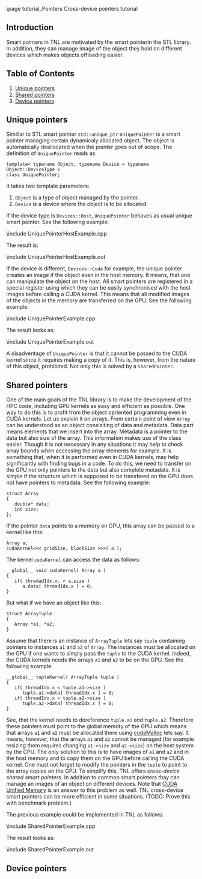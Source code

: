 \page tutorial_Pointers  Cross-device pointers tutorial

## Introduction

Smart pointers in TNL are motivated by the smart pointerin the STL library. In addition, they can manage image of the object they hold on different devices which makes objects offloading easier.

## Table of Contents
1. [Unique pointers](#unique_pointers)
2. [Shared pointers](#shared_pointers)
3. [Device pointers](#device_pointers)


## Unique pointers <a name="unique_pointers"></a>

Simillar to STL smart pointer `std::unique_ptr` `UniquePointer` is a smart pointer managing certain dynamicaly allocated object. The object is automatically deallocated when the pointer goes out of scope. The definition of `UniquePointer` reads as:

```
template< typename Object, typename Device = typename Object::DeviceType >
class UniquePointer;
```

It takes two template parameters:

1. `Object` is a type of object managed by the pointer.
2. `Device` is a device where the object is to be allocated.

If the device type is `Devices::Host`, `UniquePointer` behaves as usual unique smart pointer. See the following example:

\include UniquePointerHostExample.cpp

The result is:

\include UniquePointerHostExample.out


If the device is different, `Devices::Cuda` for example, the unique pointer creates an image if the object even in the host memory. It means, that one can manipulate the object on the host. All smart pointers are registered in a special register using which they can be easily synchronised with the host images before calling a CUDA kernel. This means that all modified images of the objects in the memory are transferred on the GPU. See the following example:

\include UniquePointerExample.cpp

The result looks as:

\include UniquePointerExample.out

A disadventage of `UniquePointer` is that it cannot be passed to the CUDA kernel since it requires making a copy of it. This is, however, from the nature of this object, prohibited. Not only this is solved by a `SharedPointer`.

## Shared pointers <a name="shared_pointers"></a>

One of the main goals of the TNL library is to make the development of the HPC code, including GPU kernels as easy and efficient as possible. One way to do this is to profit from the object opriented programming even in CUDA kernels. Let us explain it on arrays. From certain point of view `Array` can be understood as an object consisiting of data and metadata. Data part means elements that we insert into the array. Metadata is a pointer to the data but also size of the array. This information makes use of the class easier. Though it is not necessary in any situations it may help to check array bounds when accessing the array elements for example. It is something that, when it is performed even in CUDA kernels, may help significantly with finding bugs in a code.  To do this, we need to transfer on the GPU not only pointers to the data but also complete metadata. It is simple if the structure which is supposed to be transfered on the GPU does not have pointers to metadata. See the following example:

```
struct Array
{
   double* data;
   int size;
};
```

If the pointer `data` points to a memory on GPU, this array can be passed to a kernel like this:

```
Array a;
cudaKernel<<< gridSize, blockSize >>>( a );
```

The kernel `cudaKernel` can access the data as follows:

```
__global__ void cudaKernel( Array a )
{
   if( thredadIdx.x. < a.size )
      a.data[ threadIdx.x ] = 0;
}
```

But what if we have an object like this:

```
struct ArrayTuple
{
   Array *a1, *a2;
}
```

Assume that there is an instance of `ArrayTuple` lets say `tuple` containing pointers to instances `a1` and `a2` of `Array`. The instances must be allocated on the GPU if one wants to simply pass the `tuple` to the CUDA kernel. Indeed, the CUDA kernels needs the arrays `a1` and `a2` to be on the GPU. See the following example:

```
__global__ tupleKernel( ArrayTuple tuple )
{
   if( threadIdx.x < tuple.a1->size )
      tuple.a1->data[ threadIdx.x ] = 0;
   if( threadIdx.x < tuple.a2->size )
      tuple.a2->data[ threadIdx.x ] = 0;
}

```

See, that the kernel needs to dereference `tuple.a1` and `tuple.a2`. Therefore these pointers must point to the global memoty of the GPU which means that arrays `a1` and `a2` must be allocated there using [cudaMalloc](http://developer.download.nvidia.com/compute/cuda/2_3/toolkit/docs/online/group__CUDART__MEMORY_gc63ffd93e344b939d6399199d8b12fef.html) lets say. It means, however, that the arrays `a1` and `a2` cannot be managed (for example resizing them requires changing `a1->size` and `a2->size`) on the host system by the CPU. The only solution to this is to have images of `a1` and `a2` and in the host memory and to copy them on the GPU before calling the CUDA kernel. One must not forget to modify the pointers in the `tuple` to point to the array copies on the GPU. To simplify this, TNL offers *cross-device shared smart pointers*. In addition to common smart pointers thay can manage an images of an object on different devices. Note that [CUDA Unified Memory](https://devblogs.nvidia.com/unified-memory-cuda-beginners/) is an answer to this problem as well. TNL cross-device smart pointers can be more efficient in some situations. (TODO: Prove this with benchmark problem.)

The previous example could be implemented in TNL as follows:

\include SharedPointerExample.cpp

The result looks as:

\include SharedPointerExample.out

## Device pointers <a name="device_pointers"></a>
